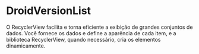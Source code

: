 # DroidVersionList
O RecyclerView facilita e torna eficiente a exibição de grandes conjuntos de dados. Você fornece os dados e define a aparência de cada item, e a biblioteca RecyclerView, quando necessário, cria os elementos dinamicamente.
